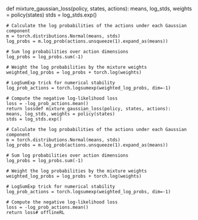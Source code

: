 def mixture_gaussian_loss(policy, states, actions):
    means, log_stds, weights = policy(states)
    stds = log_stds.exp()

    # Calculate the log probabilities of the actions under each Gaussian component
    m = torch.distributions.Normal(means, stds)
    log_probs = m.log_prob(actions.unsqueeze(1).expand_as(means))

    # Sum log probabilities over action dimensions
    log_probs = log_probs.sum(-1)

    # Weight the log probabilities by the mixture weights
    weighted_log_probs = log_probs + torch.log(weights)

    # LogSumExp trick for numerical stability
    log_prob_actions = torch.logsumexp(weighted_log_probs, dim=-1)

    # Compute the negative log-likelihood loss
    loss = -log_prob_actions.mean()
    return lossdef mixture_gaussian_loss(policy, states, actions):
    means, log_stds, weights = policy(states)
    stds = log_stds.exp()

    # Calculate the log probabilities of the actions under each Gaussian component
    m = torch.distributions.Normal(means, stds)
    log_probs = m.log_prob(actions.unsqueeze(1).expand_as(means))

    # Sum log probabilities over action dimensions
    log_probs = log_probs.sum(-1)

    # Weight the log probabilities by the mixture weights
    weighted_log_probs = log_probs + torch.log(weights)

    # LogSumExp trick for numerical stability
    log_prob_actions = torch.logsumexp(weighted_log_probs, dim=-1)

    # Compute the negative log-likelihood loss
    loss = -log_prob_actions.mean()
    return loss# offlineRL